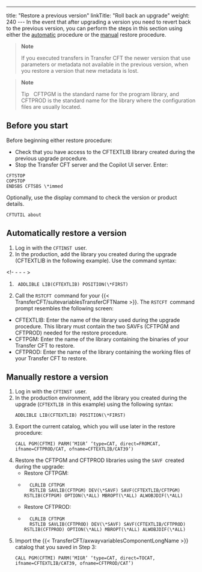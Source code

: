 ---
title: "Restore a previous version"
linkTitle: "Roll back an upgrade"
weight: 240
--- In the event that after upgrading a version you need to revert back to the previous version, you can perform the steps in this section using either the [automatic](#Automati) procedure or the [manual](#Manually) restore procedure.

> **Note**
>
> If you executed transfers in Transfer CFT the newer version that use parameters or metadata not available in the previous version, when you restore a version that new metadata is lost.

> **Note**
>
> Tip  
> CFTPGM is the standard name for the program library, and CFTPROD is the standard name for the library where the configuration files are usually located.

## Before you start

Before beginning either restore procedure:

- Check that you have access to the CFTEXTLIB library created during the previous upgrade procedure.
- Stop the Transfer CFT server and the Copilot UI server. Enter:

```
CFTSTOP
COPSTOP
ENDSBS CFTSBS \*immed
```

Optionally, use the display command to check the version or product details.

```
CFTUTIL about
```
<span id="Automati"></span>

## Automatically restore a version

1. Log in with the `CFTINST `user.
1. In the production, add the library you created during the upgrade (CFTEXTLIB in the following example). Use the command syntax:

<!- - - - >

1. ```
    ADDLIBLE LIB(CFTEXTLIB) POSITION(\*FIRST)
    ```
1. Call the `RSTCFT `command for your {{< TransferCFT/suitevariablesTransferCFTName >}}. The `RSTCFT `command prompt resembles the following screen:

- CFTEXTLIB: Enter the name of the library used during the upgrade procedure. This library must contain the two SAVFs (CFTPGM and CFTPROD) needed for the restore procedure.
- CFTPGM: Enter the name of the library containing the binaries of your Transfer CFT to restore.
- CFTPROD: Enter the name of the library containing the working files of your Transfer CFT to restore.

<span id="Manually"></span>

## Manually restore a version

1. Log in with the `CFTINST `user.
1. In the production environment, add the library you created during the upgrade (`CFTEXTLIB `in this example) using the following syntax:  
    ```
    ADDLIBLE LIB(CFTEXTLIB) POSITION(\*FIRST)
    ```
1. Export the current catalog, which you will use later in the restore procedure:   
    ```
    CALL PGM(CFTMI) PARM(‘MIGR’ ‘type=CAT, direct=FROMCAT, ifname=CFTPROD/CAT, ofname=CFTEXTLIB/CAT39’)
    ```
1. Restore the CFTPGM and CFTPROD libraries using the `SAVF `created during the upgrade:
    - Restore CFTPGM:
    - ```
        CLRLIB CFTPGM
        RSTLIB SAVLIB(CFTPGM) DEV(\*SAVF) SAVF(CFTEXTLIB/CFTPGM) RSTLIB(CFTPGM) OPTION(\*ALL) MBROPT(\*ALL) ALWOBJDIF(\*ALL)
        ```
    - Restore CFTPROD:
    - ```
        CLRLIB CFTPGM
        RSTLIB SAVLIB(CFTPROD) DEV(\*SAVF) SAVF(CFTEXTLIB/CFTPROD) RSTLIB(CFTPROD) OPTION(\*ALL) MBROPT(\*ALL) ALWOBJDIF(\*ALL)
        ```
1. Import the {{< TransferCFT/axwayvariablesComponentLongName >}} catalog that you saved in Step 3:  
    ```
    CALL PGM(CFTMI) PARM(‘MIGR’ ‘type=CAT, direct=TOCAT, ifname=CFTEXTLIB/CAT39, ofname=CFTPROD/CAT’)
    ```
